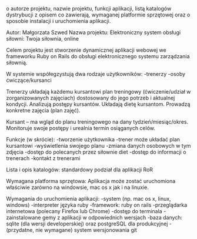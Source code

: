o autorze projektu, nazwie projektu, funkcji aplikacji, listą katalogów dystrybucji z opisem co zawierają, wymaganej platformie sprzętowej oraz o sposobie instalacji i uruchomienia aplikacji.

Autor: Małgorzata Szwed
Nazwa projektu: Elektroniczny system obsługi siłowni: Twoja siłownia, online 

Celem projektu jest stworzenie dynamicznej aplikacji webowej we frameworku Ruby on Rails do obsługi elektronicznego systemu zarządzania siłownią.

W systemie współegzystują dwa rodzaje użytkowników:
-trenerzy
-osoby ćwiczące/kursanci

Trenerzy układają każdemu kursantowi plan treningowy (ćwiczenie/udział w zorganizowanych zajęciach) dostosowany do jego potrzeb i aktualnej kondycji. Analizują postępy kursantów. Układają dietę kursantom. Prowadzą konkretne zajęcia (plan zajęć).

Kursant – ma wgląd do planu treningowego na dany tydzień/miesiąc/okres. Monitoruje swoje postępy i urealnia termin osiąganych celów.  

Funkcje (w skrócie):
-tworzenie użytkownika
-trener może układać plan kursantowi
-wyświetlenia swojego planu
-zmiana danych osobowych w tym zdjęcia
-dostęp do polecanych przez siłownie diet
-dostęp do informacji o trenerach
-kontakt z trenerami 

Lista i opis katalogów: standardowy podział dla aplikacji RoR

Wymagana platforma sprzętowa: Aplikacja może zostać uruchomiona właściwie zarówno na windowsie, mac os x jak i na linuxie.

Wymagania do uruchomienia aplikacji:
-system (np. mac os x, linux, windows)
-interpreter języka ruby
-framework: ruby on rails
-przeglądarka internetowa (polecany Firefox lub Chrome)
-dostęp do terminala
-zainstalowane gemy z aplikacji w odpowiednich wersjach
-baza danych: sqlite (dla wersji developerskiej) oraz postgreSQL dla produkcyjnej
-(przydatne, nie wymagane) system wersjonowania git 